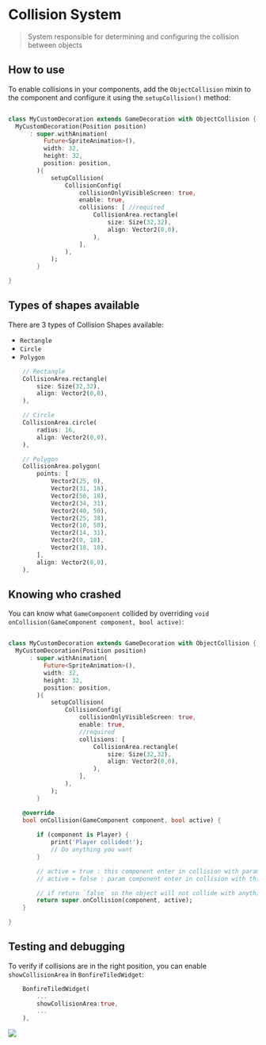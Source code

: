 # Collision System

> System responsible for determining and configuring the collision between objects


## How to use

To enable collisions in your components, add the `ObjectCollision` mixin to the component and configure it using the `setupCollision()` method:

```dart

class MyCustomDecoration extends GameDecoration with ObjectCollision {
  MyCustomDecoration(Position position)
      : super.withAnimation(
          Future<SpriteAnimation>(),
          width: 32,
          height: 32,
          position: position,
        ){
            setupCollision(
                CollisionConfig(
                    collisionOnlyVisibleScreen: true,
                    enable: true,
                    collisions: [ //required
                        CollisionArea.rectangle(
                            size: Size(32,32),
                            align: Vector2(0,0),
                        ),
                    ],
                ),
            );
        }

}
```


## Types of shapes available

There are 3 types of Collision Shapes available: 

- `Rectangle`
- `Circle`
- `Polygon`

```dart
    // Rectangle
    CollisionArea.rectangle(
        size: Size(32,32),
        align: Vector2(0,0),
    ),  

    // Circle
    CollisionArea.circle(
        radius: 16,
        align: Vector2(0,0),
    ), 

    // Polygon
    CollisionArea.polygon(
        points: [
            Vector2(25, 0),
            Vector2(31, 18),
            Vector2(50, 18),
            Vector2(34, 31),
            Vector2(40, 50),
            Vector2(25, 38),
            Vector2(10, 50),
            Vector2(14, 31),
            Vector2(0, 18),
            Vector2(18, 18),
        ],
        align: Vector2(0,0),
    ), 
```

## Knowing who crashed

You can know what `GameComponent` collided by overriding `void onCollision(GameComponent component, bool active)`:


```dart

class MyCustomDecoration extends GameDecoration with ObjectCollision {
  MyCustomDecoration(Position position)
      : super.withAnimation(
          Future<SpriteAnimation>(),
          width: 32,
          height: 32,
          position: position,
        ){
            setupCollision(
                CollisionConfig(
                    collisionOnlyVisibleScreen: true,
                    enable: true,
                    //required
                    collisions: [ 
                        CollisionArea.rectangle(
                            size: Size(32,32),
                            align: Vector2(0,0),
                        ),
                    ],
                ),
            );
        }

    @override
    bool onCollision(GameComponent component, bool active) {
       
        if (component is Player) {
            print('Player collided!');
            // Do anything you want
        }

        // active = true : this component enter in collision with param component 
        // active = false : param component enter in collision with this

        // if return `false` so the object will not collide with anything or block the passage
        return super.onCollision(component, active);
    }

}
```

## Testing and debugging

To verify if collisions are in the right position, you can enable `showCollisionArea` in `BonfireTiledWidget`:

```dart
    BonfireTiledWidget(
        ...
        showCollisionArea:true,
        ...
    ),
```

![](_media/show_collision.png)
